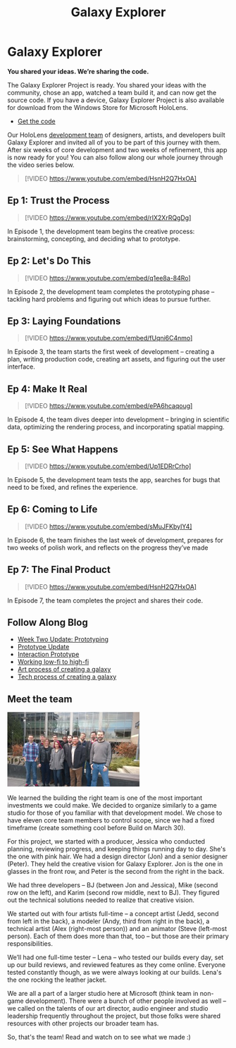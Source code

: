 ﻿---
title: Galaxy Explorer
description: 
author: 
ms.author: mazeller
ms.date: 2/28/2018
ms.topic: article
keywords: 
---



# Galaxy Explorer

**You shared your ideas. We’re sharing the code.**

The Galaxy Explorer Project is ready. You shared your ideas with the community, chose an app, watched a team build it, and can now get the source code. If you have a device, Galaxy Explorer Project is also available for download from the Windows Store for Microsoft HoloLens.
* [Get the code](https://github.com/Microsoft/GalaxyExplorer)

Our HoloLens [development team](galaxy-explorer.md#meet-the-team) of designers, artists, and developers built Galaxy Explorer and invited all of you to be part of this journey with them. After six weeks of core development and two weeks of refinement, this app is now ready for you! You can also follow along our whole journey through the video series below.

>[!VIDEO https://www.youtube.com/embed/HsnH2Q7HxOA]

## Ep 1: Trust the Process

>[!VIDEO https://www.youtube.com/embed/rIX2XrRQgDg]

In Episode 1, the development team begins the creative process: brainstorming, concepting, and deciding what to prototype.

## Ep 2: Let's Do This

>[!VIDEO https://www.youtube.com/embed/q1ee8a-84Ro]

In Episode 2, the development team completes the prototyping phase – tackling hard problems and figuring out which ideas to pursue further.

## Ep 3: Laying Foundations

>[!VIDEO https://www.youtube.com/embed/fUqni6C4nmo]

In Episode 3, the team starts the first week of development – creating a plan, writing production code, creating art assets, and figuring out the user interface.

## Ep 4: Make It Real

>[!VIDEO https://www.youtube.com/embed/ePA6hcaqoug]

In Episode 4, the team dives deeper into development – bringing in scientific data, optimizing the rendering process, and incorporating spatial mapping.

## Ep 5: See What Happens

>[!VIDEO https://www.youtube.com/embed/Up1EDRrCrho]

In Episode 5, the development team tests the app, searches for bugs that need to be fixed, and refines the experience.

## Ep 6: Coming to Life

>[!VIDEO https://www.youtube.com/embed/sMuJFKbylY4]

In Episode 6, the team finishes the last week of development, prepares for two weeks of polish work, and reflects on the progress they’ve made

## Ep 7: The Final Product

>[!VIDEO https://www.youtube.com/embed/HsnH2Q7HxOA]

In Episode 7, the team completes the project and shares their code.

## Follow Along Blog
* [Week Two Update: Prototyping](https://microsoftstudios.com/hololens/2016/02/03/week-2-update-prototyping)
* [Prototype Update](https://microsoftstudios.com/hololens/2016/02/09/prototype-update)
* [Interaction Prototype](https://microsoftstudios.com/hololens/2016/02/18/interaction-prototype)
* [Working low-fi to high-fi](https://microsoftstudios.com/hololens/2016/02/05/working-low-fi-to-high-fi)
* [Art process of creating a galaxy](https://microsoftstudios.com/hololens/2016/02/24/art-process-creating-a-galaxy)
* [Tech process of creating a galaxy](https://microsoftstudios.com/hololens/2016/03/10/tech-process-creating-a-galaxy)

## Meet the team

![Galaxy Explorer development team](images/syiteampic.jpg)

We learned the building the right team is one of the most important investments we could make. We decided to organize similarly to a game studio for those of you familiar with that development model. We chose to have eleven core team members to control scope, since we had a fixed timeframe (create something cool before Build on March 30).

For this project, we started with a producer, Jessica who conducted planning, reviewing progress, and keeping things running day to day. She's the one with pink hair. We had a design director (Jon) and a senior designer (Peter). They held the creative vision for Galaxy Explorer. Jon is the one in glasses in the front row, and Peter is the second from the right in the back.

We had three developers – BJ (between Jon and Jessica), Mike (second row on the left), and Karim (second row middle, next to BJ). They figured out the technical solutions needed to realize that creative vision.

We started out with four artists full-time – a concept artist (Jedd, second from left in the back), a modeler (Andy, third from right in the back), a technical artist (Alex (right-most person)) and an animator (Steve (left-most person). Each of them does more than that, too – but those are their primary responsibilities.

We’ll had one full-time tester – Lena – who tested our builds every day, set up our build reviews, and reviewed features as they come online. Everyone tested constantly though, as we were always looking at our builds. Lena's the one rocking the leather jacket.

We are all a part of a larger studio here at Microsoft (think team in non-game development). There were a bunch of other people involved as well – we called on the talents of our art director, audio engineer and studio leadership frequently throughout the project, but those folks were shared resources with other projects our broader team has.

So, that's the team! Read and watch on to see what we made :)